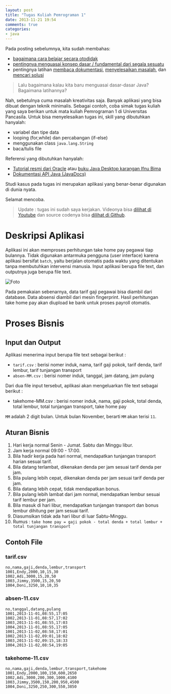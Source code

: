 ```yaml
---
layout: post
title: "Tugas Kuliah Pemrograman 1"
date: 2013-11-21 19:54
comments: true
categories: 
- java
---
```


Pada posting sebelumnya, kita sudah membahas:

* [bagaimana cara belajar secara otodidak](http://software.endy.muhardin.com/life/otodidak/)
* [pentingnya menguasai konsep dasar / fundamental dari segala sesuatu](http://software.endy.muhardin.com/life/lan-na-zha/)
* pentingnya latihan [membaca dokumentasi](http://software.endy.muhardin.com/life/rtfm/), [menyelesaikan masalah](http://software.endy.muhardin.com/life/problem-solving/), dan [mencari solusi](http://software.endy.muhardin.com/aplikasi/teknik-menggunakan-google/)

> Lalu bagaimana kalau kita baru menguasai dasar-dasar Java? Bagaimana latihannya?

Nah, sebetulnya cuma masalah kreativitas saja. Banyak aplikasi yang bisa dibuat dengan teknik minimalis. Sebagai contoh, coba simak tugas kuliah yang saya berikan untuk mata kuliah Pemrograman 1 di Universitas Pancasila. Untuk bisa menyelesaikan tugas ini, skill yang dibutuhkan hanyalah:

* variabel dan tipe data
* looping (for,while) dan percabangan (if-else)
* menggunakan class `java.lang.String`
* baca/tulis file

Referensi yang dibutuhkan hanyalah:

* [Tutorial resmi dari Oracle](http://docs.oracle.com/javase/tutorial/index.html) atau [buku Java Desktop karangan Ifnu Bima](http://project-template.googlecode.com/files/Java%20Desktop%20-%20Ifnu%20Bima.pdf)
* [Dokumentasi API Java (JavaDocs)](http://docs.oracle.com/javase/7/docs/api/index.html)

Studi kasus pada tugas ini merupakan aplikasi yang benar-benar digunakan di dunia nyata.

Selamat mencoba.

> Update : tugas ini sudah saya kerjakan. Videonya bisa [dilihat di Youtube](http://www.youtube.com/playlist?list=PL9oC_cq7OYbx58s-eCBwP-5NxKnG8SHIr) dan source codenya bisa [dilihat di Github](https://github.com/endymuhardin/pemrograman-2-2013/tree/master/sample-code/aplikasi-payroll).

<!--more-->


# Deskripsi Aplikasi #

Aplikasi ini akan memproses perhitungan take home pay pegawai tiap bulannya. Tidak digunakan antarmuka pengguna (user interface) karena aplikasi bersifat `batch`, yaitu berjalan otomatis pada waktu yang ditentukan tanpa membutuhkan intervensi manusia. Input aplikasi berupa file text, dan outputnya juga berupa file text.

![Foto](http://lh5.googleusercontent.com/-zREpwzUHZVs/Uo4B8sUpjdI/AAAAAAAACT4/3HgNUTbbu1s/w909-h314-no/tugas-kuliah.jpg)

Pada pemakaian sebenarnya, data tarif gaji pegawai bisa diambil dari database. Data absensi diambil dari mesin fingerprint. Hasil perhitungan take home pay akan diupload ke bank untuk proses payroll otomatis.

# Proses Bisnis #

## Input dan Output ##

Aplikasi menerima input berupa file text sebagai berikut :

* `tarif.csv` : berisi nomer induk, nama, tarif gaji pokok, tarif denda, tarif lembur, tarif tunjangan transport
* `absen-MM.csv` : berisi nomer induk, tanggal, jam datang, jam pulang

Dari dua file input tersebut, aplikasi akan mengeluarkan file text sebagai berikut :

* takehome-MM.csv : berisi nomer induk, nama, gaji pokok, total denda, total lembur, total tunjangan transport, take home pay

`MM` adalah 2 digit bulan. Untuk bulan November, berarti `MM` akan terisi `11`.

## Aturan Bisnis ##

1. Hari kerja normal Senin - Jumat. Sabtu dan Minggu libur.
2. Jam kerja normal 09:00 - 17:00.
3. Bila hadir kerja pada hari normal, mendapatkan tunjangan transport harian sesuai tarif.
4. Bila datang terlambat, dikenakan denda per jam sesuai tarif denda per jam.
5. Bila pulang lebih cepat, dikenakan denda per jam sesuai tarif denda per jam.
6. Bila datang lebih cepat, tidak mendapatkan bonus.
7. Bila pulang lebih lambat dari jam normal, mendapatkan lembur sesuai tarif lembur per jam.
8. Bila masuk di hari libur, mendapatkan tunjangan transport dan bonus lembur dihitung per jam sesuai tarif.
9. Diasumsikan tidak ada hari libur di luar Sabtu-Minggu.
10. Rumus : `take home pay = gaji pokok - total denda + total lembur + total tunjangan transport`

## Contoh File ##

### tarif.csv ###

```
no,nama,gaji,denda,lembur,transport
1001,Endy,2000,10,15,30
1002,Adi,3000,15,20,50
1003,Jimmy,3500,15,20,50
1004,Doni,3250,10,10,35
```

### absen-11.csv ###

```
no,tanggal,datang,pulang
1001,2013-11-01,08:55,17:05
1002,2013-11-01,08:57,17:02
1003,2013-11-01,08:55,17:03
1004,2013-11-01,08:55,17:05
1001,2013-11-02,08:58,17:01
1002,2013-11-02,09:01,18:02
1003,2013-11-02,09:15,18:33
1004,2013-11-02,08:54,19:05
```

### takehome-11.csv ###

```
no,nama,gaji,denda,lembur,transport,takehome
1001,Endy,2000,100,150,600,2650
1002,Adi,3000,200,300,1000,4100
1003,Jimmy,3500,150,200,950,4500
1004,Doni,3250,250,300,550,3850
```

